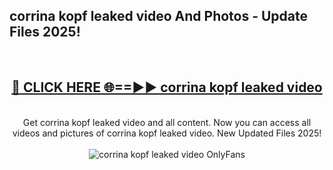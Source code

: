 <h2>corrina kopf leaked video And Photos - Update Files 2025!</h2>
<br>
<div align="center">
<h2><a href="https://linkcuts.com/hfmhzwbr" rel="nofollow">🔴 CLICK HERE 🌐==►► corrina kopf leaked video</a></h2>
<br>
Get corrina kopf leaked video and all content. Now you can access all videos and pictures of corrina kopf leaked video. New Updated Files 2025!
<br>
<br>
<a href="https://linkcuts.com/hfmhzwbr" rel="nofollow" data-target="animated-image.originalLink"><img src="https://i.ibb.co.com/WyWwxjT/player-gif2.gif" alt="corrina kopf leaked video OnlyFans" style="max-width: 100%; display: inline-block;" data-target="animated-image.originalImage"></a>
</div>
<br>